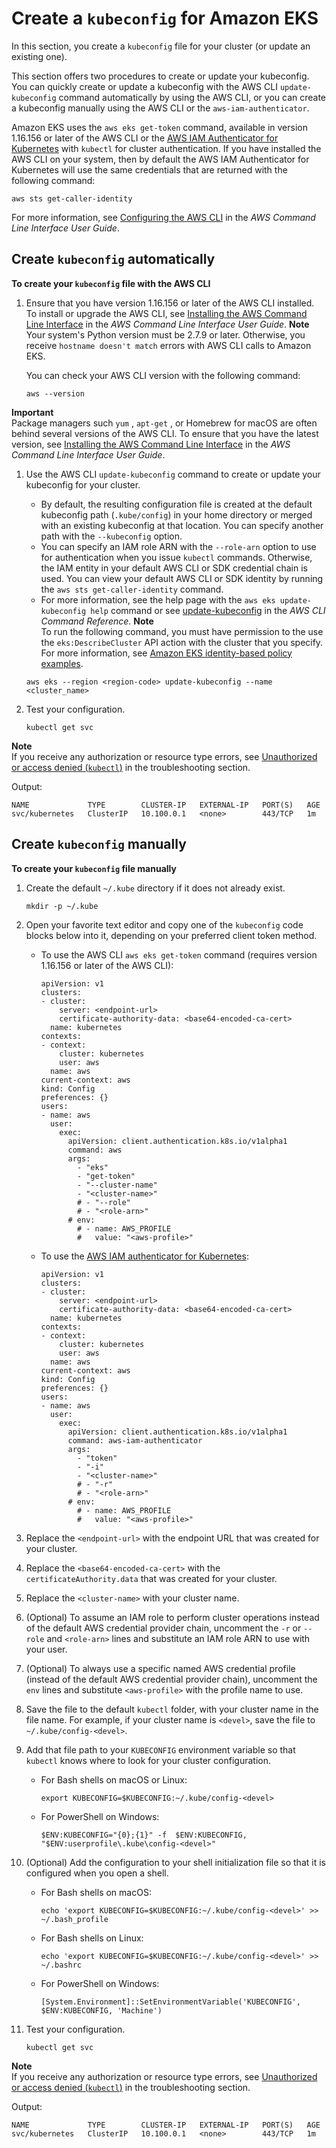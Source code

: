 # Create a `kubeconfig` for Amazon EKS<a name="create-kubeconfig"></a>

In this section, you create a `kubeconfig` file for your cluster \(or update an existing one\)\.

This section offers two procedures to create or update your kubeconfig\. You can quickly create or update a kubeconfig with the AWS CLI `update-kubeconfig` command automatically by using the AWS CLI, or you can create a kubeconfig manually using the AWS CLI or the `aws-iam-authenticator`\.

Amazon EKS uses the `aws eks get-token` command, available in version 1\.16\.156 or later of the AWS CLI or the [AWS IAM Authenticator for Kubernetes](https://github.com/kubernetes-sigs/aws-iam-authenticator) with `kubectl` for cluster authentication\. If you have installed the AWS CLI on your system, then by default the AWS IAM Authenticator for Kubernetes will use the same credentials that are returned with the following command:

```
aws sts get-caller-identity
```

For more information, see [Configuring the AWS CLI](https://docs.aws.amazon.com/cli/latest/userguide/cli-chap-getting-started.html) in the *AWS Command Line Interface User Guide*\.

## Create `kubeconfig` automatically<a name="create-kubeconfig-automatically"></a>

**To create your `kubeconfig` file with the AWS CLI**

1. Ensure that you have version 1\.16\.156 or later of the AWS CLI installed\. To install or upgrade the AWS CLI, see [Installing the AWS Command Line Interface](https://docs.aws.amazon.com/cli/latest/userguide/cli-chap-install.html) in the *AWS Command Line Interface User Guide*\.
**Note**  
Your system's Python version must be 2\.7\.9 or later\. Otherwise, you receive `hostname doesn't match` errors with AWS CLI calls to Amazon EKS\.

   You can check your AWS CLI version with the following command:

   ```
   aws --version
   ```
**Important**  
Package managers such  `yum`  ,  `apt-get`  , or Homebrew for macOS are often behind several versions of the AWS CLI\. To ensure that you have the latest version, see [Installing the AWS Command Line Interface](https://docs.aws.amazon.com/cli/latest/userguide/cli-chap-install.html) in the *AWS Command Line Interface User Guide*\.

1. Use the AWS CLI  `update-kubeconfig`  command to create or update your kubeconfig for your cluster\.
   + By default, the resulting configuration file is created at the default kubeconfig path \(`.kube/config`\) in your home directory or merged with an existing kubeconfig at that location\. You can specify another path with the `--kubeconfig` option\.
   + You can specify an IAM role ARN with the `--role-arn` option to use for authentication when you issue  `kubectl`  commands\. Otherwise, the IAM entity in your default AWS CLI or SDK credential chain is used\. You can view your default AWS CLI or SDK identity by running the  `aws sts get-caller-identity`  command\.
   + For more information, see the help page with the  `aws eks update-kubeconfig help`  command or see [update\-kubeconfig](https://docs.aws.amazon.com/cli/latest/reference/eks/update-kubeconfig.html) in the *AWS CLI Command Reference*\.
**Note**  
To run the following command, you must have permission to the use the `eks:DescribeCluster` API action with the cluster that you specify\. For more information, see [Amazon EKS identity\-based policy examples](security_iam_id-based-policy-examples.md)\.

   ```
   aws eks --region <region-code> update-kubeconfig --name <cluster_name>
   ```

1. Test your configuration\.

   ```
   kubectl get svc
   ```
**Note**  
If you receive any authorization or resource type errors, see [Unauthorized or access denied \(`kubectl`\)](troubleshooting.md#unauthorized) in the troubleshooting section\.

   Output:

   ```
   NAME             TYPE        CLUSTER-IP   EXTERNAL-IP   PORT(S)   AGE
   svc/kubernetes   ClusterIP   10.100.0.1   <none>        443/TCP   1m
   ```

## Create `kubeconfig` manually<a name="create-kubeconfig-manually"></a>

**To create your `kubeconfig` file manually**

1. Create the default `~/.kube` directory if it does not already exist\.

   ```
   mkdir -p ~/.kube
   ```

1. Open your favorite text editor and copy one of the `kubeconfig` code blocks below into it, depending on your preferred client token method\.
   + To use the AWS CLI  `aws eks get-token`  command \(requires version 1\.16\.156 or later of the AWS CLI\):

     ```
     apiVersion: v1
     clusters:
     - cluster:
         server: <endpoint-url>
         certificate-authority-data: <base64-encoded-ca-cert>
       name: kubernetes
     contexts:
     - context:
         cluster: kubernetes
         user: aws
       name: aws
     current-context: aws
     kind: Config
     preferences: {}
     users:
     - name: aws
       user:
         exec:
           apiVersion: client.authentication.k8s.io/v1alpha1
           command: aws
           args:
             - "eks"
             - "get-token"
             - "--cluster-name"
             - "<cluster-name>"
             # - "--role"
             # - "<role-arn>"
           # env:
             # - name: AWS_PROFILE
             #   value: "<aws-profile>"
     ```
   + To use the [AWS IAM authenticator for Kubernetes](https://github.com/kubernetes-sigs/aws-iam-authenticator):

     ```
     apiVersion: v1
     clusters:
     - cluster:
         server: <endpoint-url>
         certificate-authority-data: <base64-encoded-ca-cert>
       name: kubernetes
     contexts:
     - context:
         cluster: kubernetes
         user: aws
       name: aws
     current-context: aws
     kind: Config
     preferences: {}
     users:
     - name: aws
       user:
         exec:
           apiVersion: client.authentication.k8s.io/v1alpha1
           command: aws-iam-authenticator
           args:
             - "token"
             - "-i"
             - "<cluster-name>"
             # - "-r"
             # - "<role-arn>"
           # env:
             # - name: AWS_PROFILE
             #   value: "<aws-profile>"
     ```

1. Replace the `<endpoint-url>` with the endpoint URL that was created for your cluster\.

1. Replace the `<base64-encoded-ca-cert>` with the `certificateAuthority.data` that was created for your cluster\.

1. Replace the `<cluster-name>` with your cluster name\.

1. \(Optional\) To assume an IAM role to perform cluster operations instead of the default AWS credential provider chain, uncomment the `-r` or `--role` and `<role-arn>` lines and substitute an IAM role ARN to use with your user\.

1. \(Optional\) To always use a specific named AWS credential profile \(instead of the default AWS credential provider chain\), uncomment the `env` lines and substitute `<aws-profile>` with the profile name to use\.

1. Save the file to the default  `kubectl`  folder, with your cluster name in the file name\. For example, if your cluster name is `<devel>`, save the file to `~/.kube/config-<devel>`\.

1. Add that file path to your `KUBECONFIG` environment variable so that  `kubectl`  knows where to look for your cluster configuration\.
   + For Bash shells on macOS or Linux:

     ```
     export KUBECONFIG=$KUBECONFIG:~/.kube/config-<devel>
     ```
   + For PowerShell on Windows:

     ```
     $ENV:KUBECONFIG="{0};{1}" -f  $ENV:KUBECONFIG, "$ENV:userprofile\.kube\config-<devel>"
     ```

1. \(Optional\) Add the configuration to your shell initialization file so that it is configured when you open a shell\.
   + For Bash shells on macOS:

     ```
     echo 'export KUBECONFIG=$KUBECONFIG:~/.kube/config-<devel>' >> ~/.bash_profile
     ```
   + For Bash shells on Linux:

     ```
     echo 'export KUBECONFIG=$KUBECONFIG:~/.kube/config-<devel>' >> ~/.bashrc
     ```
   + For PowerShell on Windows:

     ```
     [System.Environment]::SetEnvironmentVariable('KUBECONFIG', $ENV:KUBECONFIG, 'Machine')
     ```

1. Test your configuration\.

   ```
   kubectl get svc
   ```
**Note**  
If you receive any authorization or resource type errors, see [Unauthorized or access denied \(`kubectl`\)](troubleshooting.md#unauthorized) in the troubleshooting section\.

   Output:

   ```
   NAME             TYPE        CLUSTER-IP   EXTERNAL-IP   PORT(S)   AGE
   svc/kubernetes   ClusterIP   10.100.0.1   <none>        443/TCP   1m
   ```